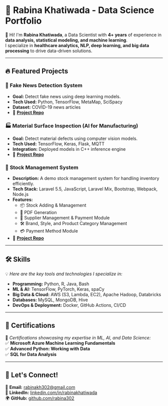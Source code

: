 # 🚀 Rabina Khatiwada - Data Science Portfolio

👋 Hi! I'm **Rabina Khatiwada**, a Data Scientist with **4+ years** of experience in **data analysis, statistical modeling, and machine learning**.  
I specialize in **healthcare analytics, NLP, deep learning, and big data processing** to drive data-driven solutions.

---

## 🔥 Featured Projects

### 📰 **Fake News Detection System**
- **Goal:** Detect fake news using deep learning models.  
- **Tech Used:** Python, TensorFlow, MetaMap, SciSpacy  
- **Dataset:** COVID-19 news articles  
- 📂 [**Project Repo**](https://github.com/rabina302/StarredPaperMaster)  

### 🏭 **Material Surface Inspection (AI for Manufacturing)**
- **Goal:** Detect material defects using computer vision models.  
- **Tech Used:** TensorFlow, Keras, Flask, MQTT  
- **Integration:** Deployed models in C++ inference engine  
- 📂 [**Project Repo**](#)  

### 🏪 **Stock Management System**
- **Description:** A demo stock management system for handling inventory efficiently.  
- **Tech Stack:** Laravel 5.5, JavaScript, Laravel Mix, Bootstrap, Webpack, Node.js  
- **Features:**  
  - 📦 Stock Adding & Management  
  - 📄 PDF Generation  
  - 🏢 Supplier Management & Payment Module  
  - 🛠️ Brand, Style, and Product Category Management  
  - 💳 Payment Method Module  
- 📂 [**Project Repo**](https://github.com/rabina302/Stash)  

---

## 🛠️ Skills
💡 *Here are the key tools and technologies I specialize in:*  
- **Programming:** Python, R, Java, Bash  
- **ML & AI:** TensorFlow, PyTorch, Keras, spaCy  
- **Big Data & Cloud:** AWS (S3, Lambda, EC2), Apache Hadoop, Databricks  
- **Databases:** MySQL, MongoDB, Hive  
- **DevOps & Deployment:** Docker, GitHub Actions, CI/CD  

---

## 📜 Certifications  
📌 *Certifications showcasing my expertise in ML, AI, and Data Science:*  
✅ **Microsoft Azure Machine Learning Fundamentals**  
✅ **Advanced Python: Working with Data**  
✅ **SQL for Data Analysis**  

---

## 📩 Let's Connect!  
📧 **Email:** rabinakh302@gmail.com  
🔗 **LinkedIn:** [linkedin.com/in/rabinakhatiwada](https://www.linkedin.com/in/rabinakhatiwada)  
🌍 **GitHub:** [github.com/rabina302](https://github.com/rabina302)  
